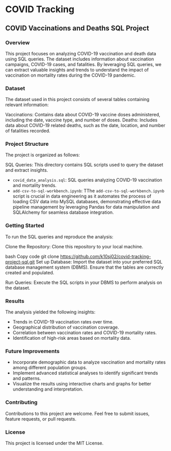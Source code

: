 # COVID Tracking

## COVID Vaccinations and Deaths SQL Project

### Overview
This project focuses on analyzing COVID-19 vaccination and death data using SQL queries. The dataset includes information about vaccination campaigns, COVID-19 cases, and fatalities. By leveraging SQL queries, we can extract valuable insights and trends to understand the impact of vaccination on mortality rates during the COVID-19 pandemic.

### Dataset
The dataset used in this project consists of several tables containing relevant information:

Vaccinations: Contains data about COVID-19 vaccine doses administered, including the date, vaccine type, and number of doses.
Deaths: Includes data about COVID-19 related deaths, such as the date, location, and number of fatalities recorded.

### Project Structure
The project is organized as follows:

SQL Queries: 
This directory contains SQL scripts used to query the dataset and extract insights.
- `covid_data_analysis.sql`: SQL queries analyzing COVID-19 vaccination and mortality trends.
- `add-csv-to-sql-workbench.ipynb`: TThe `add-csv-to-sql-workbench.ipynb` script is crucial in data engineering as it automates the process of loading CSV data into MySQL databases, demonstrating effective data pipeline management by leveraging Pandas for data manipulation and SQLAlchemy for seamless database integration.

### Getting Started
To run the SQL queries and reproduce the analysis:

Clone the Repository: Clone this repository to your local machine.

bash
Copy code
git clone https://github.com/k10sj02/covid-tracking-project-sql.git
Set up Database: Import the dataset into your preferred SQL database management system (DBMS). Ensure that the tables are correctly created and populated.

Run Queries: Execute the SQL scripts in your DBMS to perform analysis on the dataset.

### Results
The analysis yielded the following insights:

- Trends in COVID-19 vaccination rates over time.
- Geographical distribution of vaccination coverage.
- Correlation between vaccination rates and COVID-19 mortality rates.
- Identification of high-risk areas based on mortality data.

### Future Improvements
- Incorporate demographic data to analyze vaccination and mortality rates among different population groups.
- Implement advanced statistical analyses to identify significant trends and patterns.
- Visualize the results using interactive charts and graphs for better understanding and interpretation.

### Contributing
Contributions to this project are welcome. Feel free to submit issues, feature requests, or pull requests.

### License
This project is licensed under the MIT License.

